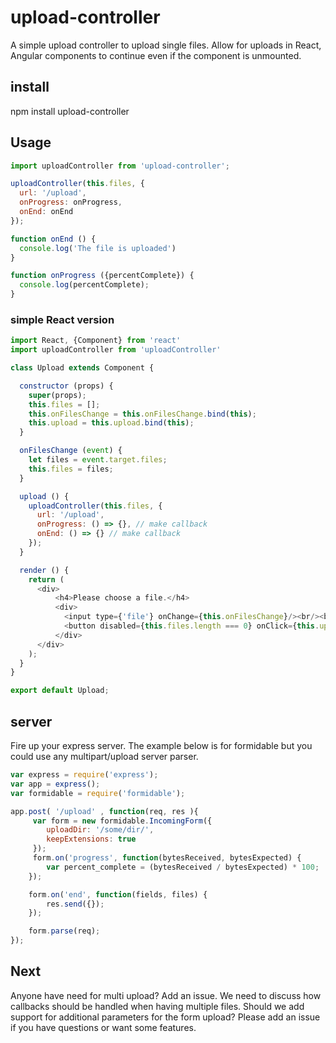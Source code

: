 # upload-controller

A simple upload controller to upload single files. Allow for uploads in React,
Angular components to continue even if the component is unmounted.

## install

npm install upload-controller

## Usage

```js
import uploadController from 'upload-controller';

uploadController(this.files, {
  url: '/upload',
  onProgress: onProgress,
  onEnd: onEnd
});

function onEnd () {
  console.log('The file is uploaded')
}

function onProgress ({percentComplete}) {
  console.log(percentComplete);
}

```

### simple React version
```js
import React, {Component} from 'react'
import uploadController from 'uploadController'

class Upload extends Component {

  constructor (props) {
    super(props);
    this.files = [];
    this.onFilesChange = this.onFilesChange.bind(this);
    this.upload = this.upload.bind(this);
  }

  onFilesChange (event) {
  	let files = event.target.files;
    this.files = files;
  }

  upload () {
    uploadController(this.files, {
   	  url: '/upload',
      onProgress: () => {}, // make callback
      onEnd: () => {} // make callback
    });    
  }

  render () {
    return (
      <div>
          <h4>Please choose a file.</h4>
          <div>
            <input type={'file'} onChange={this.onFilesChange}/><br/><br/>
            <button disabled={this.files.length === 0} onClick={this.upload}>Upload</button>
          </div>
      </div>
    );
  }
}

export default Upload;
```

## server
Fire up your express server. The example below is for formidable but you
could use any multipart/upload server parser.

```js
var express = require('express');
var app = express();
var formidable = require('formidable');

app.post( '/upload' , function(req, res ){
     var form = new formidable.IncomingForm({
     	uploadDir: '/some/dir/',
        keepExtensions: true
     });
     form.on('progress', function(bytesReceived, bytesExpected) {
        var percent_complete = (bytesReceived / bytesExpected) * 100;
    });

    form.on('end', function(fields, files) {
        res.send({});
    });

    form.parse(req);
});
```

## Next
Anyone have need for multi upload? Add an issue. We need to discuss how callbacks
should be handled when having multiple files. Should we add support for additional parameters for the form
upload? Please add an issue if you have questions or want some features.
